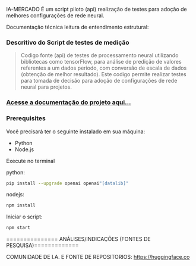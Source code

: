 IA-MERCADO
 É um script piloto (api) realização de testes para adoção de melhores configurações de rede neural.

Documentação técnica leitura de entendimento estrutural: 

### Descritivo do Script de testes de medição 
> Codigo fonte (api) de testes de processamento neural utilizando bibliotecas como tensorFlow, para análise de predição de valores referentes a um dados periodo, com conversão de escala de dados (obtenção de melhor resultado). Este codigo permite realizar testes para tomada de decisão para adoção de configurações de rede neural para projetos.

### [Acesse a documentação do projeto aqui...](https://documenter.getpostman.com/view/8125887/2s9YsQ6Uvj)
### Prerequisites

Você precisará ter o seguinte instalado em sua máquina:

- Python
- Node.js

Execute no terminal 

python:
```sh
pip install --upgrade openai openai"[datalib]"
```
nodejs:
```javascript
npm install
```
Iniciar o script:
```javascript
npm start
```
=============== ANÁLISES/INDICAÇÕES (FONTES DE PESQUISA)=============

COMUNIDADE DE I.A. E FONTE DE REPOSITORIOS:
https://huggingface.co